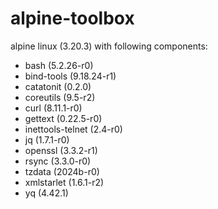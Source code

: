 # alpine-toolbox

alpine linux (3.20.3) with following components:

- bash (5.2.26-r0)
- bind-tools (9.18.24-r1)
- catatonit (0.2.0)
- coreutils (9.5-r2)
- curl (8.11.1-r0)
- gettext (0.22.5-r0)
- inettools-telnet (2.4-r0)
- jq (1.7.1-r0)
- openssl (3.3.2-r1)
- rsync (3.3.0-r0)
- tzdata (2024b-r0)
- xmlstarlet (1.6.1-r2)
- yq (4.42.1)
